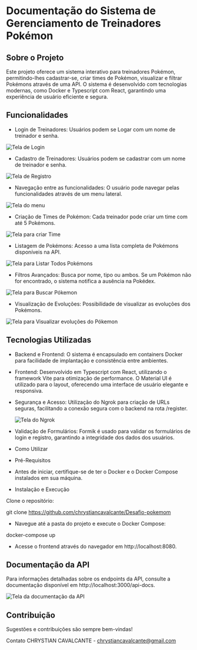 # Documentação do Sistema de Gerenciamento de Treinadores Pokémon

## Sobre o Projeto

Este projeto oferece um sistema interativo para treinadores Pokémon, permitindo-lhes cadastrar-se, criar times de Pokémon, visualizar e filtrar Pokémons através de uma API. O sistema é desenvolvido com tecnologias modernas, como Docker e Typescript com React, garantindo uma experiência de usuário eficiente e segura.

## Funcionalidades

- Login de Treinadores: Usuários podem se Logar com um nome de treinador e senha.

![Tela de Login](https://firebasestorage.googleapis.com/v0/b/softwarepro-28ade.appspot.com/o/Captura%20de%20Tela%202024-01-02%20a%CC%80s%2009.48.00.png?alt=media&token=a330085d-bd78-48ec-bf15-07be6a3efebd)

- Cadastro de Treinadores: Usuários podem se cadastrar com um nome de treinador e senha.

![Tela de Registro](https://firebasestorage.googleapis.com/v0/b/softwarepro-28ade.appspot.com/o/Captura%20de%20Tela%202024-01-02%20a%CC%80s%2009.48.12.png?alt=media&token=69ecab6e-acbe-4e90-a071-db512272c7ac)

- Navegação entre as funcionalidades: O usuário pode navegar pelas funcionalidades através de um menu lateral.

![Tela do menu](https://firebasestorage.googleapis.com/v0/b/softwarepro-28ade.appspot.com/o/Captura%20de%20Tela%202024-01-02%20a%CC%80s%2009.50.16.png?alt=media&token=7e2500f5-89e5-4bf2-a8f6-d7ccefa3e58b)

- Criação de Times de Pokémon: Cada treinador pode criar um time com até 5 Pokémons.

![Tela para criar Time](https://firebasestorage.googleapis.com/v0/b/softwarepro-28ade.appspot.com/o/Captura%20de%20Tela%202024-01-02%20a%CC%80s%2009.49.32.png?alt=media&token=979692fc-7909-4e97-bde2-c65e88c1e80c)

- Listagem de Pokémons: Acesso a uma lista completa de Pokémons disponíveis na API.

![Tela para Listar Todos Pokémons](https://firebasestorage.googleapis.com/v0/b/softwarepro-28ade.appspot.com/o/Captura%20de%20Tela%202024-01-02%20a%CC%80s%2009.49.01.png?alt=media&token=1fda8266-afff-4be0-a75e-4add11d51dff)

- Filtros Avançados: Busca por nome, tipo ou ambos. Se um Pokémon não for encontrado, o sistema notifica a ausência na Pokédex.

![Tela para Buscar Pókemon](https://firebasestorage.googleapis.com/v0/b/softwarepro-28ade.appspot.com/o/Captura%20de%20Tela%202024-01-02%20a%CC%80s%2009.49.18.png?alt=media&token=91a63365-2ab9-4ff5-9701-c00b04526253)

- Visualização de Evoluções: Possibilidade de visualizar as evoluções dos Pokémons.

![Tela para Visualizar evoluções do Pókemon](https://firebasestorage.googleapis.com/v0/b/softwarepro-28ade.appspot.com/o/Captura%20de%20Tela%202024-01-02%20a%CC%80s%2009.49.56.png?alt=media&token=d5c866cd-0af3-4676-bda0-fcea689e829d)

## Tecnologias Utilizadas

- Backend e Frontend: O sistema é encapsulado em containers Docker para facilidade de implantação e consistência entre ambientes.

- Frontend: Desenvolvido em Typescript com React, utilizando o framework Vite para otimização de performance. O Material UI é utilizado para o layout, oferecendo uma interface de usuário elegante e responsiva.

- Segurança e Acesso: Utilização do Ngrok para criação de URLs seguras, facilitando a conexão segura com o backend na rota /register.

  ![Tela do Ngrok](https://firebasestorage.googleapis.com/v0/b/softwarepro-28ade.appspot.com/o/Captura%20de%20Tela%202024-01-02%20a%CC%80s%2011.16.51.png?alt=media&token=497b5058-7e01-4a37-ae13-12ab8610c642)

- Validação de Formulários: Formik é usado para validar os formulários de login e registro, garantindo a integridade dos dados dos usuários.

- Como Utilizar

- Pré-Requisitos

- Antes de iniciar, certifique-se de ter o Docker e o Docker Compose instalados em sua máquina.

- Instalação e Execução

Clone o repositório:

git clone https://github.com/chrystiancavalcante/Desafio-pokemom

- Navegue até a pasta do projeto e execute o Docker Compose:

docker-compose up

- Acesse o frontend através do navegador em http://localhost:8080.

## Documentação da API

Para informações detalhadas sobre os endpoints da API, consulte a documentação disponível em http://localhost:3000/api-docs.

![Tela da documentação da API](https://firebasestorage.googleapis.com/v0/b/softwarepro-28ade.appspot.com/o/Captura%20de%20Tela%202024-01-02%20a%CC%80s%2010.07.53.png?alt=media&token=e650a6c5-489c-4857-a627-021c0c19c66c)

## Contribuição

Sugestões e contribuições são sempre bem-vindas! 


Contato
CHRYSTIAN CAVALCANTE - chrystiancavalcante@gmail.com



